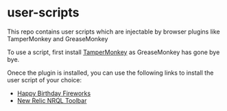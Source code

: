 # user-scripts
This repo contains user scripts which are injectable by browser plugins like TamperMonkey and GreaseMonkey

To use a script, first install [TamperMonkey](https://www.tampermonkey.net/) as GreaseMonkey has gone bye bye.

Onece the plugin is installed, you can use the following links to install the user script of your choice:

- [Happy Birthday Fireworks](https://github.com/churchcommunitybuilder/user-scripts/raw/master/HappyBirthdayFireworks.user.js)
- [New Relic NRQL Toolbar](https://github.com/churchcommunitybuilder/user-scripts/raw/master/NewRelicInsightsToolbar.user.js)

